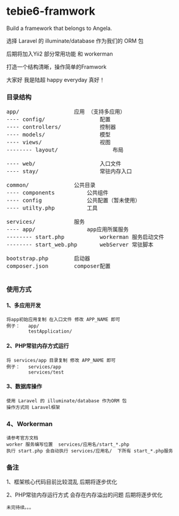 # tebie6-framwork


Build a framework that belongs to Angela.

选择 Laravel 的 illuminate/database 作为我们的 ORM 包

后期将加入Yii2 部分常用功能 和 workerman

打造一个结构清晰，操作简单的Framwork

大家好 我是陆超 happy everyday 真好！

### 目录结构
<pre>
app/                 应用 （支持多应用）
---- config/                 配置
---- controllers/            控制器
---- models/                 模型
---- views/                  视图
-------- layout/                 布局
        
---- web/                    入口文件
---- stay/                   常驻内存入口
        
common/              公共目录
---- components          公共组件
---- config              公共配置（暂未使用）
---- utilty.php          工具
    
services/            服务
---- app/                app应用所属服务
-------- start.php           workerman 服务启动文件
-------- start_web.php       webServer 常驻脚本
        
bootstrap.php        启动器
composer.json        composer配置

</pre>


### 使用方式

#### 1、多应用开发
    
    将app初始应用复制 在入口文件 修改 APP_NAME 即可
    例子：   app/
            testApplication/
    
#### 2、PHP常驻内存方式运行

    将 services/app 目录复制 修改 APP_NAME 即可
    例子：   services/app
            services/test
            
#### 3、数据库操作
    
    使用 Laravel 的 illuminate/database 作为ORM 包
    操作方式同 Laravel框架
      
### 4、Workerman
    
    请参考官方文档
    worker 服务编写位置  services/应用名/start_*.php
    执行 start.php 会自动执行 services/应用名/  下所有 start_*.php服务
    
    

### 备注

   1、框架核心代码目前比较混乱 后期将逐步优化
   
   2、PHP常驻内存运行方式 会存在内存溢出的问题 后期将逐步优化
    
    未完待续。。。
